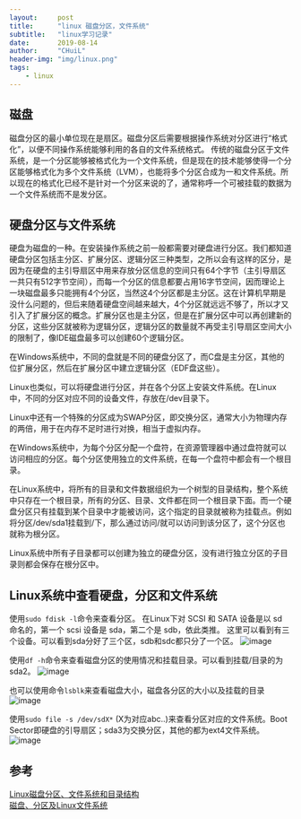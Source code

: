 ```yaml
---
layout:     post
title:      "linux 磁盘分区，文件系统"
subtitle:   "linux学习记录"
date:       2019-08-14
author:     "CHuiL"
header-img: "img/linux.png"
tags:
    - linux
---
```


## 磁盘
磁盘分区的最小单位现在是扇区。磁盘分区后需要根据操作系统对分区进行“格式化”，以便不同操作系统能够利用的各自的文件系统格式。
传统的磁盘分区于文件系统，是一个分区能够被格式化为一个文件系统，但是现在的技术能够使得一个分区能够格式化为多个文件系统（LVM），也能将多个分区合成为一和文件系统。所以现在的格式化已经不是针对一个分区来说的了，通常称呼一个可被挂载的数据为一个文件系统而不是发分区。



## 硬盘分区与文件系统
硬盘为磁盘的一种。在安装操作系统之前一般都需要对硬盘进行分区。我们都知道硬盘分区包括主分区、扩展分区、逻辑分区三种类型，之所以会有这样的区分，是因为在硬盘的主引导扇区中用来存放分区信息的空间只有64个字节（主引导扇区一共只有512字节空间），而每一个分区的信息都要占用16字节空间，因而理论上一块磁盘最多只能拥有4个分区，当然这4个分区都是主分区。这在计算机早期是没什么问题的，但后来随着硬盘空间越来越大，4个分区就远远不够了，所以才又引入了扩展分区的概念。扩展分区也是主分区，但是在扩展分区中可以再创建新的分区，这些分区就被称为逻辑分区，逻辑分区的数量就不再受主引导扇区空间大小的限制了，像IDE磁盘最多可以创建60个逻辑分区。

在Windows系统中，不同的盘就是不同的硬盘分区了，而C盘是主分区，其他的位扩展分区，然后在扩展分区中建立逻辑分区（EDF盘这些）。

Linux也类似，可以将硬盘进行分区，并在各个分区上安装文件系统。在Linux中，不同的分区对应不同的设备文件，存放在/dev目录下。

Linux中还有一个特殊的分区成为SWAP分区，即交换分区，通常大小为物理内存的两倍，用于在内存不足时进行对换，相当于虚拟内存。

在Windows系统中，为每个分区分配一个盘符，在资源管理器中通过盘符就可以访问相应的分区。每个分区使用独立的文件系统，在每一个盘符中都会有一个根目录。

在Linux系统中，将所有的目录和文件数据组织为一个树型的目录结构，整个系统中只存在一个根目录，所有的分区、目录、文件都在同一个根目录下面。而一个硬盘分区只有挂载到某个目录中才能被访问，这个指定的目录就被称为挂载点。例如将分区/dev/sda1挂载到/下，那么通过访问/就可以访问到该分区了，这个分区也就称为根分区。

Linux系统中所有子目录都可以创建为独立的硬盘分区，没有进行独立分区的子目录则都会保存在根分区中。

## Linux系统中查看硬盘，分区和文件系统
使用`sudo fdisk -l`命令来查看分区。
在Linux下对 SCSI 和 SATA 设备是以 sd 命名的，第一个 scsi 设备是 sda，第二个是 sdb，依此类推。
这里可以看到有三个设备。可以看到sda分好了三个区，sdb和sdc都只分了一个区。
![image](/chuil/img/linux/08-14-1.png)  

使用`df -h`命令来查看磁盘分区的使用情况和挂载目录。可以看到挂载/目录的为sda2。
![image](/chuil/img/linux/08-14-2.png)  


也可以使用命令`lsblk`来查看磁盘大小，磁盘各分区的大小以及挂载的目录
![image](/chuil/img/linux/08-14-3.png)


使用`sudo file -s /dev/sdX*` (X为对应abc..)来查看分区对应的文件系统。Boot Sector即硬盘的引导扇区；sda3为交换分区，其他的都为ext4文件系统。
![image](/chuil/img/linux/08-14-4.png)


## 参考 
[Linux磁盘分区、文件系统和目录结构](https://blog.51cto.com/kingzhuang/1240871)  
[磁盘、分区及Linux文件系统](https://www.cnblogs.com/sammyliu/p/4521315.html)
